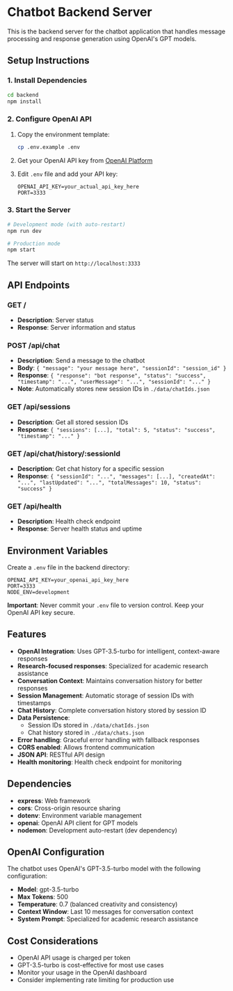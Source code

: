 # Chatbot Backend Server

This is the backend server for the chatbot application that handles message processing and response generation using OpenAI's GPT models.

## Setup Instructions

### 1. Install Dependencies
```bash
cd backend
npm install
```

### 2. Configure OpenAI API
1. Copy the environment template:
   ```bash
   cp .env.example .env
   ```

2. Get your OpenAI API key from [OpenAI Platform](https://platform.openai.com/api-keys)

3. Edit `.env` file and add your API key:
   ```
   OPENAI_API_KEY=your_actual_api_key_here
   PORT=3333
   ```

### 3. Start the Server
```bash
# Development mode (with auto-restart)
npm run dev

# Production mode
npm start
```

The server will start on `http://localhost:3333`

## API Endpoints

### GET /
- **Description**: Server status
- **Response**: Server information and status

### POST /api/chat
- **Description**: Send a message to the chatbot
- **Body**: `{ "message": "your message here", "sessionId": "session_id" }`
- **Response**: `{ "response": "bot response", "status": "success", "timestamp": "...", "userMessage": "...", "sessionId": "..." }`
- **Note**: Automatically stores new session IDs in `./data/chatIds.json`

### GET /api/sessions
- **Description**: Get all stored session IDs
- **Response**: `{ "sessions": [...], "total": 5, "status": "success", "timestamp": "..." }`

### GET /api/chat/history/:sessionId
- **Description**: Get chat history for a specific session
- **Response**: `{ "sessionId": "...", "messages": [...], "createdAt": "...", "lastUpdated": "...", "totalMessages": 10, "status": "success" }`

### GET /api/health
- **Description**: Health check endpoint
- **Response**: Server health status and uptime

## Environment Variables

Create a `.env` file in the backend directory:
```
OPENAI_API_KEY=your_openai_api_key_here
PORT=3333
NODE_ENV=development
```

**Important**: Never commit your `.env` file to version control. Keep your OpenAI API key secure.

## Features

- **OpenAI Integration**: Uses GPT-3.5-turbo for intelligent, context-aware responses
- **Research-focused responses**: Specialized for academic research assistance
- **Conversation Context**: Maintains conversation history for better responses
- **Session Management**: Automatic storage of session IDs with timestamps
- **Chat History**: Complete conversation history stored by session ID
- **Data Persistence**: 
  - Session IDs stored in `./data/chatIds.json`
  - Chat history stored in `./data/chats.json`
- **Error handling**: Graceful error handling with fallback responses
- **CORS enabled**: Allows frontend communication
- **JSON API**: RESTful API design
- **Health monitoring**: Health check endpoint for monitoring

## Dependencies

- **express**: Web framework
- **cors**: Cross-origin resource sharing
- **dotenv**: Environment variable management
- **openai**: OpenAI API client for GPT models
- **nodemon**: Development auto-restart (dev dependency)

## OpenAI Configuration

The chatbot uses OpenAI's GPT-3.5-turbo model with the following configuration:
- **Model**: gpt-3.5-turbo
- **Max Tokens**: 500
- **Temperature**: 0.7 (balanced creativity and consistency)
- **Context Window**: Last 10 messages for conversation context
- **System Prompt**: Specialized for academic research assistance

## Cost Considerations

- OpenAI API usage is charged per token
- GPT-3.5-turbo is cost-effective for most use cases
- Monitor your usage in the OpenAI dashboard
- Consider implementing rate limiting for production use
